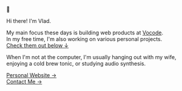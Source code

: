 🦝

Hi there! I'm Vlad.

My main focus these days is building web products at [Vocode](https://vocode.dev).  
In my free time, I'm also working on various personal projects.  
[Check them out below &darr;](https://github.com/VladCuciureanu?tab=repositories)

When I'm not at the computer, I'm usually hanging out with my wife, enjoying a cold brew tonic, or studying audio synthesis.

<!--[Faith Software &rarr;](https://faith.software) <br />-->
[Personal Website &rarr;](https://vladcuciureanu.com/) <br />
[Contact Me &rarr;](mailto:vlad.cuciureanu@pm.me)
